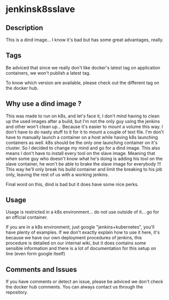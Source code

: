 # jenkinsk8sslave
## Description
This is a dind image... I know it's bad but has some great advantages, really.

## Tags
Be adviced that since we really don't like docker's latest tag on application containers, we won't publish a latest tag.

To know which version are available, please check out the different tag on the docker hub.

## Why use a dind image ?
This was made to run on k8s, and let's face it, I don't mind having to clean up the used images after a build, but I'm not the only guy using the jenkins and other won't clean up... Because it's easier to mount a volume this way. I don't have to do nasty stuff to it for it to mount a couple of text file. I'm don't have to manually launch a container on a host while having k8s launching containers as well. k8s should be the only one launching container on it's cluster. So I decided to change my mind and go for a dind image. This also means I don't have to install every tool on the slave image. Meaning that when some guy who doesn't know what he's doing is adding his tool on the slave container, he won't be able to brake the slave image for everybody !!! This way he'll only break his build container and limit the breaking to his job only, leaving the rest of us with a working jenkins.

Final word on this, dind is bad but it does have some nice perks.

## Usage
Usage is restricted in a k8s environment... do not use outside of it... go for an official container.

If you are in a k8s environment, just google "jenkins+kubernetes", you'll have plenty of examples. If we don't exactly explain how to use it here, it's because we have our own deployment procedures of jenkins, this procedure is detailed on our internal wiki, but it does contains some sensible information and there is a lot of documentation for this setup on line (even form google itself)

## Comments and Issues
If you have comments or detect an issue, please be adviced we don't check the docker hub comments. You can always contact us through the repository.

